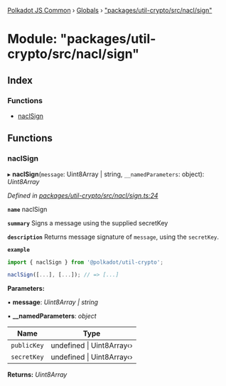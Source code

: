 [Polkadot JS Common](../README.md) › [Globals](../globals.md) › ["packages/util-crypto/src/nacl/sign"](_packages_util_crypto_src_nacl_sign_.md)

# Module: "packages/util-crypto/src/nacl/sign"

## Index

### Functions

* [naclSign](_packages_util_crypto_src_nacl_sign_.md#naclsign)

## Functions

###  naclSign

▸ **naclSign**(`message`: Uint8Array | string, `__namedParameters`: object): *Uint8Array*

*Defined in [packages/util-crypto/src/nacl/sign.ts:24](https://github.com/polkadot-js/common/blob/5c886b0f/packages/util-crypto/src/nacl/sign.ts#L24)*

**`name`** naclSign

**`summary`** Signs a message using the supplied secretKey

**`description`** 
Returns message signature of `message`, using the `secretKey`.

**`example`** 
<BR>

```javascript
import { naclSign } from '@polkadot/util-crypto';

naclSign([...], [...]); // => [...]
```

**Parameters:**

▪ **message**: *Uint8Array | string*

▪ **__namedParameters**: *object*

Name | Type |
------ | ------ |
`publicKey` | undefined &#124; Uint8Array‹› |
`secretKey` | undefined &#124; Uint8Array‹› |

**Returns:** *Uint8Array*
